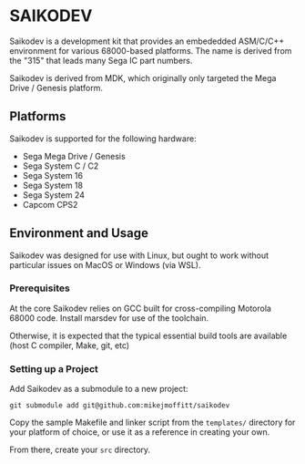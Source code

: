 # SAIKODEV

Saikodev is a development kit that provides an embededded ASM/C/C++ environment for various 68000-based platforms. The name is derived from the "315" that leads many Sega IC part numbers.

Saikodev is derived from MDK, which originally only targeted the Mega Drive / Genesis platform.

## Platforms

Saikodev is supported for the following hardware:

* Sega Mega Drive / Genesis
* Sega System C / C2
* Sega System 16
* Sega System 18
* Sega System 24
* Capcom CPS2

## Environment and Usage

Saikodev was designed for use with Linux, but ought to work without particular issues on MacOS or Windows (via WSL).

### Prerequisites

At the core Saikodev relies on GCC built for cross-compiling Motorola 68000 code. Install marsdev for use of the toolchain.

Otherwise, it is expected that the typical essential build tools are available (host C compiler, Make, git, etc)

### Setting up a Project

Add Saikodev as a submodule to a new project:

```
git submodule add git@github.com:mikejmoffitt/saikodev
```

Copy the sample Makefile and linker script from the `templates/` directory for your platform of choice, or use it as a reference in creating your own.

From there, create your `src` directory.
